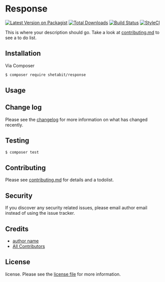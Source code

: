 # Response

[![Latest Version on Packagist][ico-version]][link-packagist]
[![Total Downloads][ico-downloads]][link-downloads]
[![Build Status][ico-travis]][link-travis]
[![StyleCI][ico-styleci]][link-styleci]

This is where your description should go. Take a look at [contributing.md](contributing.md) to see a to do list.

## Installation

Via Composer

``` bash
$ composer require shetabit/response
```

## Usage

## Change log

Please see the [changelog](changelog.md) for more information on what has changed recently.

## Testing

``` bash
$ composer test
```

## Contributing

Please see [contributing.md](contributing.md) for details and a todolist.

## Security

If you discover any security related issues, please email author email instead of using the issue tracker.

## Credits

- [author name][link-author]
- [All Contributors][link-contributors]

## License

license. Please see the [license file](license.md) for more information.

[ico-version]: https://img.shields.io/packagist/v/shetabit/response.svg?style=flat-square
[ico-downloads]: https://img.shields.io/packagist/dt/shetabit/response.svg?style=flat-square
[ico-travis]: https://img.shields.io/travis/shetabit/response/master.svg?style=flat-square
[ico-styleci]: https://styleci.io/repos/12345678/shield

[link-packagist]: https://packagist.org/packages/shetabit/response
[link-downloads]: https://packagist.org/packages/shetabit/response
[link-travis]: https://travis-ci.org/shetabit/response
[link-styleci]: https://styleci.io/repos/12345678
[link-author]: https://github.com/shetabit
[link-contributors]: ../../contributors

